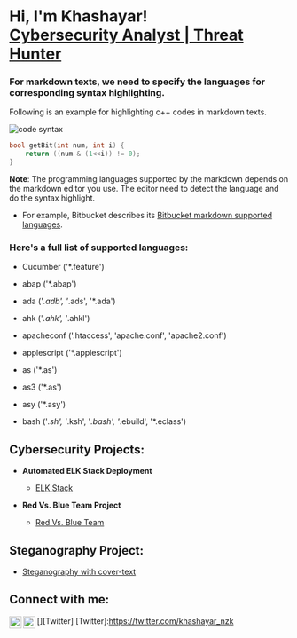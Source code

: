 <h1>Hi, I'm Khashayar! <br/><a href="https://github.com/Khashayarnzk">Cybersecurity Analyst | Threat Hunter </a> <a href="https://www.linkedin.com/in/khashayar-nazarkardeh/"> </a>

### For markdown texts, we need to specify the languages for corresponding syntax highlighting. 

Following is an example for highlighting c++ codes in markdown texts.

![code syntax](https://github.com/jincheng9/markdown_supported_languages/blob/master/markdown_code_syntax.jpg)

``` cpp
bool getBit(int num, int i) {
	return ((num & (1<<i)) != 0);
}
```

**Note**: The programming languages supported by the markdown depends on the markdown editor you use. The editor need to detect the language and do the syntax highlight.

* For example, Bitbucket describes its [Bitbucket markdown supported languages](https://bitbucket.org/tutorials/markdowndemo/src/master/#markdown-header-code-and-syntax-highlighting).

### Here's a full list of supported languages:

 * Cucumber ('*.feature')

 * abap ('*.abap')

 * ada ('*.adb', '*.ads', '*.ada')

 * ahk ('*.ahk', '*.ahkl')

 * apacheconf ('.htaccess', 'apache.conf', 'apache2.conf')

 * applescript ('*.applescript')

 * as ('*.as')

 * as3 ('*.as')

 * asy ('*.asy')

 * bash ('*.sh', '*.ksh', '*.bash', '*.ebuild', '*.eclass')

<h2> Cybersecurity Projects:</h2>
  
  
- <b>Automated ELK Stack Deployment</b>
  - [ELK Stack](https://github.com/Khashayarnzk/Project1-UofT.git)

 - <b>Red Vs. Blue Team Project</b>
    - [Red Vs. Blue Team](https://docs.google.com/presentation/d/1x6tE0D-0tQjvxafy414GhqDiWQZHpJ_gW0D7vVsIsBU/edit?usp=sharing)
<h2> Steganography Project:</h2>
  
   - [Steganography with cover-text](https://doi.org/10.1016/j.jisa.2019.01.003)
  
  <h2>  Connect with me:</h2>


[<img align="left" alt="JoshMadakor | LinkedIn" width="22px" src="https://cdn.jsdelivr.net/npm/simple-icons@v3/icons/linkedin.svg" />][linkedin]

[linkedin]: https://linkedin.com/in/khashayar-nazarkardeh

[<img align="left" alt="JoshMadakor | Twitter" width="22px" src="https://cdn.jsdelivr.net/npm/simple-icons@v3/icons/twitter.svg" />][Twitter]
[Twitter]:https://twitter.com/khashayar_nzk
<!--


Here are some ideas to get you started:

- 🔭 I’m currently working on ...
- 🌱 I’m currently learning ...
- 👯 I’m looking to collaborate on ...
- 🤔 I’m looking for help with ...
- 💬 Ask me about ...
- 📫 How to reach me: ...
- 😄 Pronouns: ...
- ⚡ Fun fact: ...
-->
